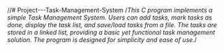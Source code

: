 //# Project---Task-Management-System
/*This C program implements a simple Task Management System. Users can add tasks, mark tasks as done, display the task list, and save/load tasks from a file. The tasks are stored in a linked list, providing a basic yet functional task management solution. The program is designed for simplicity and ease of use.*/


